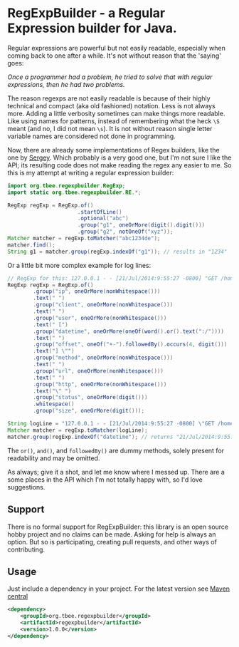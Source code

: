# RegExpBuilder - a Regular Expression builder for Java.

Regular expressions are powerful but not easily readable, especially when coming back to one after a while.
It's not without reason that the 'saying' goes:

_Once a programmer had a problem, he tried to solve that with regular expressions, then he had two problems._

The reason regexps are not easily readable is because of their highly technical and compact (aka old fashioned) notation.
Less is not always more.
Adding a little verbosity sometimes can make things more readable. 
Like using names for patterns, instead of remembering what the heck `\S` meant (and no, I did not mean `\s`).
It is not without reason single letter variable names are considered not done in programming.

Now, there are already some implementations of Regex builders, like the one by [Sergey](https://github.com/sgreben/regex-builder).
Which probably is a very good one, but I'm not sure I like the API; its resulting code does not make reading the regex any easier to me.
So this is my attempt at writing a regular expression builder:

```java
import org.tbee.regexpbuilder.RegExp;
import static org.tbee.regexpbuilder.RE.*;

RegExp regExp = RegExp.of()
                      .startOfLine()
                      .optional("abc")
                      .group("g1", oneOrMore(digit().digit()))
                      .group("g2", notOneOf("xyz"));
Matcher matcher = regExp.toMatcher("abc1234de");
matcher.find();
String g1 = matcher.group(regExp.indexOf("g1")); // results in "1234"
```

Or a little bit more complex example for log lines:

```java
// RegExp for this: 127.0.0.1 - - [21/Jul/2014:9:55:27 -0800] "GET /home.html HTTP/1.1" 200 2048
RegExp regExp = RegExp.of()
        .group("ip", oneOrMore(nonWhitespace()))
        .text(" ")
        .group("client", oneOrMore(nonWhitespace()))
        .text(" ")
        .group("user", oneOrMore(nonWhitespace()))
        .text(" [")
        .group("datetime", oneOrMore(oneOf(word().or().text(":/"))))
        .text(" ")
        .group("offset", oneOf("+-").followedBy().occurs(4, digit()))
        .text("] \"")
        .group("method", oneOrMore(nonWhitespace()))
        .text(" ")
        .group("url", oneOrMore(nonWhitespace()))
        .text(" ")
        .group("http", oneOrMore(nonWhitespace()))
        .text("\" ")
        .group("status", oneOrMore(digit()))
        .whitespace()
        .group("size", oneOrMore(digit()));

String logLine = "127.0.0.1 - - [21/Jul/2014:9:55:27 -0800] \"GET /home.html HTTP/1.1\" 200 2048";
Matcher matcher = regExp.toMatcher(logLine);
matcher.group(regExp.indexOf("datetime"); // returns "21/Jul/2014:9:55:27"
```

The `or()`, `and()`, and `followedBy()` are dummy methods, solely present for readability and may be omitted.

As always; give it a shot, and let me know where I messed up.
There are a some places in the API which I'm not totally happy with, so I'd love suggestions. 

## Support
There is no formal support for RegExpBuilder: this library is an open source hobby project and no claims can be made.
Asking for help is always an option. But so is participating, creating pull requests, and other ways of contributing.

## Usage
Just include a dependency in your project. For the latest version see [Maven central](https://central.sonatype.com/namespace/org.tbee.regexpbuilder)

```xml
<dependency>
    <groupId>org.tbee.regexpbuilder</groupId>
    <artifactId>regexpbuilder</artifactId>
    <version>1.0.0</version>
</dependency>
```
